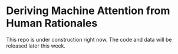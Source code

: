 # Deriving Machine Attention from Human Rationales

This repo is under construction right now. The code and data will be released later this week.

